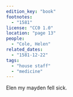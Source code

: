 ```yaml
---
edition_key: "book"
footnotes:
  - "1581"
license: "CC0 1.0"
location: "page 13"
people:
  - "Cole, Helen"
related_dates:
  - "1581-12-22"
tags:
  - "house staff"
  - "medicine"
---
```

Elen
my mayden fell sick.
